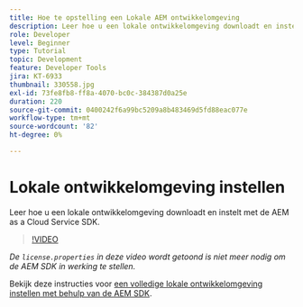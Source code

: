 ```yaml
---
title: Hoe te opstelling een Lokale AEM ontwikkelomgeving
description: Leer hoe u een lokale ontwikkelomgeving downloadt en instelt met de AEM as a Cloud Service SDK.
role: Developer
level: Beginner
type: Tutorial
topic: Development
feature: Developer Tools
jira: KT-6933
thumbnail: 330558.jpg
exl-id: 73fe8fb8-ff8a-4070-bc0c-384387d0a25e
duration: 220
source-git-commit: 0400242f6a99bc5209a8b483469d5fd88eac077e
workflow-type: tm+mt
source-wordcount: '82'
ht-degree: 0%

---
```


# Lokale ontwikkelomgeving instellen

Leer hoe u een lokale ontwikkelomgeving downloadt en instelt met de AEM as a Cloud Service SDK.

>[!VIDEO](https://video.tv.adobe.com/v/330558?quality=12&learn=on)

_De `license.properties` in deze video wordt getoond is niet meer nodig om de AEM SDK in werking te stellen._

Bekijk deze instructies voor [een volledige lokale ontwikkelomgeving instellen met behulp van de AEM SDK](https://experienceleague.adobe.com/docs/experience-manager-learn/cloud-service/local-development-environment-set-up/overview.html).
